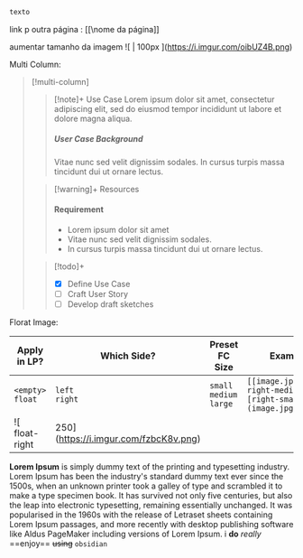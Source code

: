 ```txt
texto
```

link p outra página : \[\[\nome da página\]\]

aumentar tamanho da imagem
\![ | 100px ]\(https://i.imgur.com/oibUZ4B.png)

Multi Column:
> [!multi-column]
>
>> [!note]+ Use Case
>> Lorem ipsum dolor sit amet, consectetur adipiscing elit, sed do eiusmod tempor incididunt ut labore et dolore magna aliqua.
>> ##### User Case Background
>> Vitae nunc sed velit dignissim sodales. In cursus turpis massa tincidunt dui ut ornare lectus.
>
>> [!warning]+ Resources
>> #### Requirement
>> - Lorem ipsum dolor sit amet
>> - Vitae nunc sed velit dignissim sodales.
>> - In cursus turpis massa tincidunt dui ut ornare lectus.
>
>> [!todo]+
>> - [x] Define Use Case
>> - [ ] Craft User Story
>> - [ ] Develop draft sketches

Florat Image:

| Apply in LP?           | Which Side?         | Preset FC Size                     | Example                                                             |
| ---------------------- | ------------------- | ---------------------------------- | ------------------------------------------------------------------- |
| `<empty>`  <br>`float` | `left`  <br>`right` | `small`  <br>`medium`  <br>`large` | `[[image.jpg\|float-right-medium]]`  <br>`[right-small](image.jpg)` |
![  float-right | 250](https://i.imgur.com/fzbcK8v.png)

**Lorem Ipsum** is simply dummy text of the printing and typesetting industry. Lorem Ipsum has been the industry's standard dummy text ever since the 1500s, when an unknown printer took a galley of type and scrambled it to make a type specimen book. It has survived not only five centuries, but also the leap into electronic typesetting, remaining essentially unchanged. It was popularised in the 1960s with the release of Letraset sheets containing Lorem Ipsum passages, and more recently with desktop publishing software like Aldus PageMaker including versions of Lorem Ipsum.
i **do** *really* ==enjoy== ~~using~~ `obsidian`
